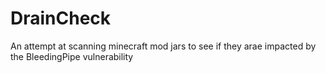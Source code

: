 # DrainCheck
An attempt at scanning minecraft mod jars to see if they arae impacted by the BleedingPipe vulnerability
